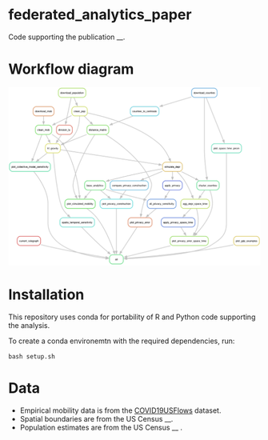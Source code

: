 # federated_analytics_paper

Code supporting the publication __. 

# Workflow diagram

![Diagram of Snakemake analysis pipeline.](./rulegraph.png)

# Installation

This repository uses conda for portability of R and Python code supporting the analysis. 

To create a conda environemtn with the required dependencies, run:

```{shell}
bash setup.sh
```

# Data

* Empirical mobility data is from the [COVID19USFlows](https://github.com/GeoDS/COVID19USFlows-DailyFlows) dataset.
* Spatial boundaries are from the US Census __. 
* Population estimates are from the US Census __ . 

